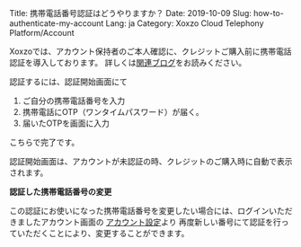 Title: 携帯電話番号認証はどうやりますか？
Date: 2019-10-09
Slug: how-to-authenticate-my-account
Lang: ja
Category: Xoxzo Cloud Telephony Platform/Account

Xoxzoでは、アカウント保持者のご本人確認に、クレジットご購入前に携帯電話認証を導入しております。
詳しくは[関連ブログ](https://blog.xoxzo.com/ja/2019/10/23/x4-authentication/)をお読みください。

認証するには、認証開始画面にて
1. ご自分の携帯電話番号を入力
2. 携帯電話にOTP（ワンタイムパスワード）が届く。
3. 届いたOTPを画面に入力

こちらで完了です。

認証開始画面は、アカウントが未認証の時、クレジットのご購入時に自動で表示されます。

**認証した携帯電話番号の変更**

この認証にお使いになった携帯電話番号を変更したい場合には、ログインいただきましたアカウント画面の
[アカウント設定](https://www.xoxzo.com/ja/you/update-account-info/)より
再度新しい番号にて認証を行っていただくことにより、変更することができます。
